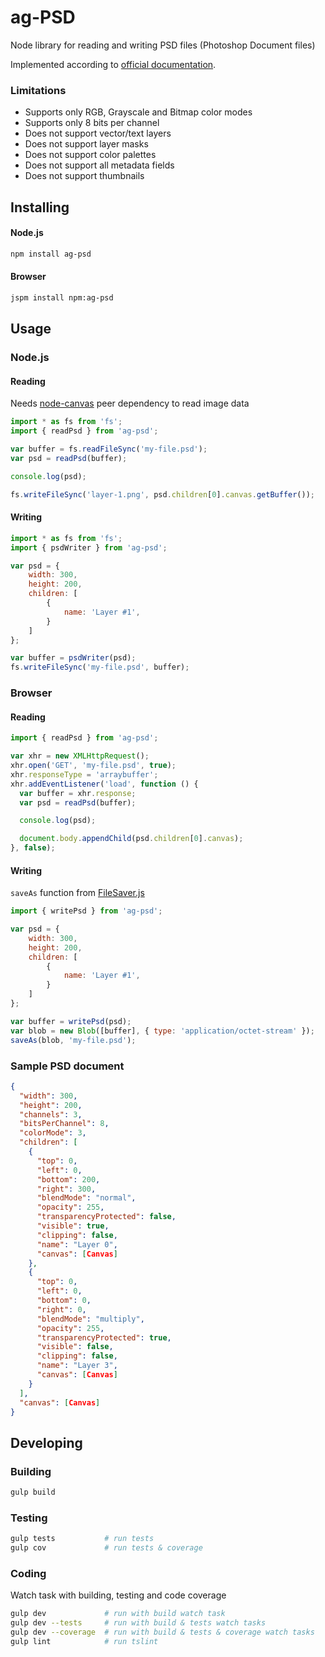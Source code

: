 ﻿# ag-PSD

Node library for reading and writing PSD files (Photoshop Document files)

Implemented according to [official documentation](https://www.adobe.com/devnet-apps/photoshop/fileformatashtml/).

### Limitations

* Supports only RGB, Grayscale and Bitmap color modes
* Supports only 8 bits per channel
* Does not support vector/text layers
* Does not support layer masks
* Does not support color palettes
* Does not support all metadata fields
* Does not support thumbnails

## Installing

#### Node.js
```bash
npm install ag-psd
```

#### Browser
```bash
jspm install npm:ag-psd
```

## Usage

### Node.js

#### Reading

Needs [node-canvas](https://github.com/Automattic/node-canvas) peer dependency to read image data

```javascript
import * as fs from 'fs';
import { readPsd } from 'ag-psd';

var buffer = fs.readFileSync('my-file.psd');
var psd = readPsd(buffer);

console.log(psd);

fs.writeFileSync('layer-1.png', psd.children[0].canvas.getBuffer());
```

#### Writing

```javascript
import * as fs from 'fs';
import { psdWriter } from 'ag-psd';

var psd = {
	width: 300,
	height: 200,
	children: [
		{
			name: 'Layer #1',
		}
	]
};

var buffer = psdWriter(psd);
fs.writeFileSync('my-file.psd', buffer);
```

### Browser

#### Reading

```javascript
import { readPsd } from 'ag-psd';

var xhr = new XMLHttpRequest();
xhr.open('GET', 'my-file.psd', true);
xhr.responseType = 'arraybuffer';
xhr.addEventListener('load', function () {
  var buffer = xhr.response;
  var psd = readPsd(buffer);

  console.log(psd);

  document.body.appendChild(psd.children[0].canvas);
}, false);
```

#### Writing

`saveAs` function from [FileSaver.js](https://github.com/eligrey/FileSaver.js/)

```javascript
import { writePsd } from 'ag-psd';

var psd = {
	width: 300,
	height: 200,
	children: [
		{
			name: 'Layer #1',
		}
	]
};

var buffer = writePsd(psd);
var blob = new Blob([buffer], { type: 'application/octet-stream' });
saveAs(blob, 'my-file.psd');
```

### Sample PSD document

```json
{
  "width": 300,
  "height": 200,
  "channels": 3,
  "bitsPerChannel": 8,
  "colorMode": 3,
  "children": [
    {
      "top": 0,
      "left": 0,
      "bottom": 200,
      "right": 300,
      "blendMode": "normal",
      "opacity": 255,
      "transparencyProtected": false,
      "visible": true,
      "clipping": false,
      "name": "Layer 0",
      "canvas": [Canvas]
    },
    {
      "top": 0,
      "left": 0,
      "bottom": 0,
      "right": 0,
      "blendMode": "multiply",
      "opacity": 255,
      "transparencyProtected": true,
      "visible": false,
      "clipping": false,
      "name": "Layer 3",
      "canvas": [Canvas]
    }
  ],
  "canvas": [Canvas]
}
```

## Developing

### Building

```bash
gulp build
```

### Testing

```bash
gulp tests           # run tests
gulp cov             # run tests & coverage
```

### Coding

Watch task with building, testing and code coverage

```bash
gulp dev             # run with build watch task
gulp dev --tests     # run with build & tests watch tasks
gulp dev --coverage  # run with build & tests & coverage watch tasks
gulp lint            # run tslint
```
